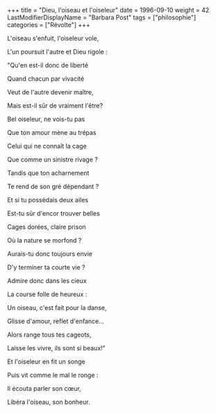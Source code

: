 +++
title = "Dieu, l'oiseau et l'oiseleur"
date = 1996-09-10
weight = 42
LastModifierDisplayName = "Barbara Post"
tags = ["philosophie"]
categories = ["Révolte"]
+++

L'oiseau s'enfuit, l'oiseleur vole,

L'un poursuit l'autre et Dieu rigole :

"Qu'en est-il donc de liberté

Quand chacun par vivacité

Veut de l'autre devenir maître,

Mais est-il sûr de vraiment l'être?

Bel oiseleur, ne vois-tu pas

Que ton amour mène au trépas

Celui qui ne connaît la cage

Que comme un sinistre rivage ?

Tandis que ton acharnement

Te rend de son gré dépendant ?

Et si tu possédais deux ailes

Est-tu sûr d'encor trouver belles

Cages dorées, claire prison

Où la nature se morfond ?

Aurais-tu donc toujours envie

D'y terminer ta courte vie ?

Admire donc dans les cieux

La course folle de heureux :

Un oiseau, c'est fait pour la danse,

Glisse d'amour, reflet d'enfance...

Alors range tous tes cageots,

Laisse les vivre, ils sont si beaux!"

Et l'oiseleur en fit un songe

Puis vit comme le mal le ronge :

Il écouta parler son cœur,

Libéra l'oiseau, son bonheur.

